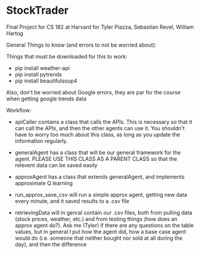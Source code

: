 # StockTrader
Final Project for CS 182 at Harvard for Tyler Piazza, Sebastian Revel, William Hartog

General Things to know (and errors to not be worried about):

Things that must be downloaded for this to work:
- pip install weather-api
- pip install pytrends
- pip install beautifulsoup4


Also, don't be worried about Google errors, they are par for the course when getting google trends data

Workflow:

- apiCaller contains a class that calls the APIs. This is necessary so that it can call the APIs, and then the other agents can use it. You shouldn't have to worry too much about this class, as long as you update the information regularly.

- generalAgent has a class that will be our general framework for the agent. PLEASE USE THIS CLASS AS A PARENT CLASS so that the relevent data can be saved easily

- approxAgent has a class that extends generalAgent, and implements approximate Q learning

- run_approx_save_csv will run a simple approx agent, getting new data every minute, and it saved results to a .csv file

- retrievingData will in genral contain our .csv files, both from pulling data (stock prices, weather, etc.) and from testing things (how does an approx agent do?). Ask me (Tyler) if there are any questions on the table values, but in general I put how the agent did, how a base case agent would do (i.e. someone that neither bought nor sold at all during the day), and then the difference 





